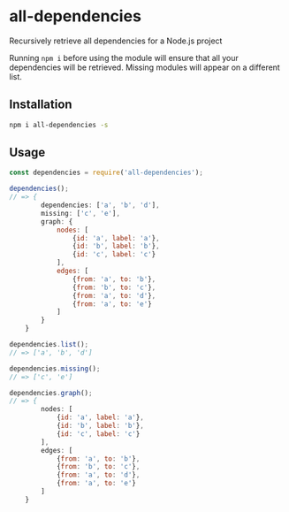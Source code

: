 # all-dependencies
Recursively retrieve all dependencies for a Node.js project

Running ```npm i``` before using the module will ensure that all your dependencies will be retrieved. Missing modules will appear on a different list.

## Installation
```bash
npm i all-dependencies -s
```

## Usage
```js
const dependencies = require('all-dependencies');

dependencies();
// => {
		dependencies: ['a', 'b', 'd'],
		missing: ['c', 'e'],
		graph: {
			nodes: [
				{id: 'a', label: 'a'},
				{id: 'b', label: 'b'},
				{id: 'c', label: 'c'}
			],
			edges: [
				{from: 'a', to: 'b'},
				{from: 'b', to: 'c'},
				{from: 'a', to: 'd'},
				{from: 'a', to: 'e'}
			]
		}
	}

dependencies.list();
// => ['a', 'b', 'd']

dependencies.missing();
// => ['c', 'e']

dependencies.graph();
// => {
		nodes: [
			{id: 'a', label: 'a'},
			{id: 'b', label: 'b'},
			{id: 'c', label: 'c'}
		],
		edges: [
			{from: 'a', to: 'b'},
			{from: 'b', to: 'c'},
			{from: 'a', to: 'd'},
			{from: 'a', to: 'e'}
		]
	}
```
